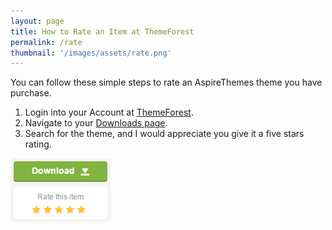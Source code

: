 ```yaml
---
layout: page
title: How to Rate an Item at ThemeForest
permalink: /rate
thumbnail: '/images/assets/rate.png'
---
```


You can follow these simple steps to rate an AspireThemes theme you have purchase.

1. Login into your Account at [ThemeForest](https://themeforest.net/).
3. Navigate to your [Downloads page](https://themeforest.net/downloads).
4. Search for the theme, and I would appreciate you give it a five stars rating.

![How to Rate an Item at ThemeForest](/images/assets/rate.png)